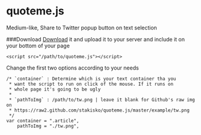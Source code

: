 quoteme.js
==========

Medium-like, Share to Twitter popup button on text selection


###Download
[Download](https://github.com/stakisko/quoteme.js/archive/master.zip) it and upload it to your server and include it on your bottom of your page

```
<script src="/path/to/quoteme.js"></script>
```

Change the first two options according to your needs

```
/* `container` : Determine which is your text container tha you
 * want the script to run on click of the mouse. If it runs on
 * whole page it's going to be ugly
 *
 * `pathToImg` : /path/to/tw.png | leave it blank for Github's raw img on
 * https://raw2.github.com/stakisko/quoteme.js/master/example/tw.png
 */
var container = ".article",
    pathToImg = "./tw.png",
```
